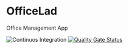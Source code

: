 # OfficeLad
Office Management App

![Continuos Integration](https://github.com/DevTutors/OfficeLad/workflows/Continuos%20Integration/badge.svg)    [![Quality Gate Status](https://sonarcloud.io/api/project_badges/measure?project=DevTutors_OfficeLad&metric=alert_status)](https://sonarcloud.io/dashboard?id=DevTutors_OfficeLad)




